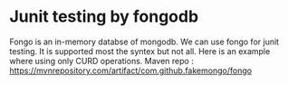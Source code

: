 # Junit testing by fongodb
Fongo is an in-memory databse of mongodb. We can use fongo for junit testing. It is supported most the syntex but not all. Here is an example where using only CURD operations.
Maven repo : https://mvnrepository.com/artifact/com.github.fakemongo/fongo
